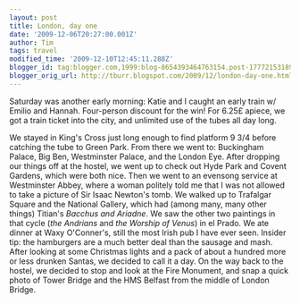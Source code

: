 ```yaml
---
layout: post
title: London, day one
date: '2009-12-06T20:27:00.001Z'
author: Tim
tags: travel
modified_time: '2009-12-10T12:45:11.288Z'
blogger_id: tag:blogger.com,1999:blog-8654393464763154.post-1777215318947137154
blogger_orig_url: http://tburr.blogspot.com/2009/12/london-day-one.html
---
```


Saturday was another early morning: Katie and I caught an early train w/ Emilio and Hannah. Four-person discount for the win! For 6.25£ apiece, we got a train ticket into the city, and unlimited use of the tubes all day long.  

We stayed in King's Cross just long enough to find platform 9 3/4 before catching the tube to Green Park. From there we went to: Buckingham Palace, Big Ben, Westminster Palace, and the London Eye. After dropping our things off at the hostel, we went up to check out Hyde Park and Covent Gardens, which were both nice. Then we went to an evensong service at Westminster Abbey, where a woman politely told me that I was not allowed to take a picture of Sir Isaac Newton's tomb. We walked up to Trafalgar Square and the National Gallery, which had (among many, many other things) Titian's *Bacchus and Ariadne*. We saw the other two paintings in that cycle (*the Andrians* and *the Worship of Venus*) in el Prado. We ate dinner at Waxy O'Conner's, still the most Irish pub I have ever seen. Insider tip: the hamburgers are a much better deal than the sausage and mash. After looking at some Christmas lights and a pack of about a hundred more or less drunken Santas, we decided to call it a day. On the way back to the hostel, we decided to stop and look at the Fire Monument, and snap a quick photo of Tower Bridge and the HMS Belfast from the middle of London Bridge.
